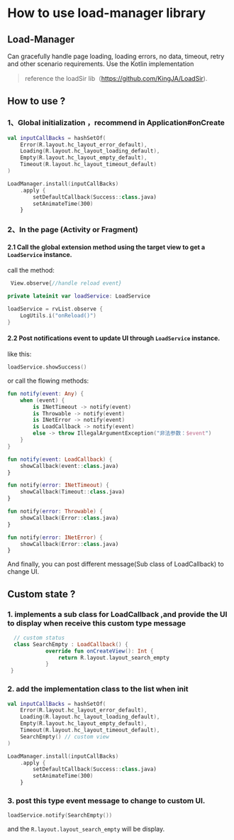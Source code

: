 # How to use load-manager library

## Load-Manager 
Can gracefully handle page loading, loading errors, no data, timeout, retry and other scenario requirements. Use the Kotlin implementation

> reference the loadSir lib（https://github.com/KingJA/LoadSir).

## How to use ?

### 1、Global initialization ，recommend in Application#onCreate 

```kotlin
val inputCallBacks = hashSetOf(
    Error(R.layout.hc_layout_error_default),
    Loading(R.layout.hc_layout_loading_default),
    Empty(R.layout.hc_layout_empty_default),
    Timeout(R.layout.hc_layout_timeout_default)
)

LoadManager.install(inputCallBacks)
    .apply {
        setDefaultCallback(Success::class.java)
        setAnimateTime(300)
    }
```

### 2、In the page (Activity or Fragment)

#### 2.1 Call the global extension method using the target view to get a `LoadService` instance. 

call the method:
```kotlin
 View.observe{//handle reload event}
```

```kotlin
private lateinit var loadService: LoadService
```

```kotlin
loadService = rvList.observe {
    LogUtils.i("onReload()")
}
```
#### 2.2 Post notifications event to update UI through `LoadService` instance.

like this:

```kotlin
loadService.showSuccess()
```

or call the flowing methods:


```kotlin
fun notify(event: Any) {
    when (event) {
        is INetTimeout -> notify(event)
        is Throwable -> notify(event)
        is INetError -> notify(event)
        is LoadCallback -> notify(event)
        else -> throw IllegalArgumentException("非法参数：$event")
    }
}

fun notify(event: LoadCallback) {
    showCallback(event::class.java)
}

fun notify(error: INetTimeout) {
    showCallback(Timeout::class.java)
}

fun notify(error: Throwable) {
    showCallback(Error::class.java)
}

fun notify(error: INetError) {
    showCallback(Error::class.java)
}
```

And finally, you can post different message(Sub class of LoadCallback)  to change UI.





## Custom state ?

### 1. implements a sub class for LoadCallback ,and provide the UI to display when receive this custom type message

```kotlin
  // custom status
  class SearchEmpty : LoadCallback() {
            override fun onCreateView(): Int {
                return R.layout.layout_search_empty
            }
 }
```
### 2. add the implementation class to the list when init


```kotlin
val inputCallBacks = hashSetOf(
    Error(R.layout.hc_layout_error_default),
    Loading(R.layout.hc_layout_loading_default),
    Empty(R.layout.hc_layout_empty_default),
    Timeout(R.layout.hc_layout_timeout_default),
    SearchEmpty() // custom view
)

LoadManager.install(inputCallBacks)
    .apply {
        setDefaultCallback(Success::class.java)
        setAnimateTime(300)
    }
```

### 3. post this type event message to change to custom UI.

```kotlin
loadService.notify(SearchEmpty())
```
and the `R.layout.layout_search_empty` will be display.
